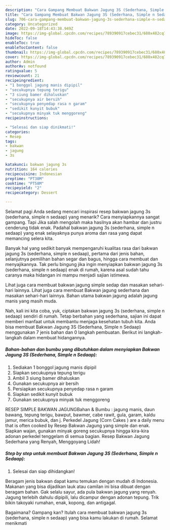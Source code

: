 ```yaml
---
description: "Cara Gampang Membuat Bakwan Jagung 3S (Sederhana, Simple n Sedaap)Anti Ribet"
title: "Cara Gampang Membuat Bakwan Jagung 3S (Sederhana, Simple n Sedaap)Anti Ribet"
slug: 706-cara-gampang-membuat-bakwan-jagung-3s-sederhana-simple-n-sedaapanti-ribet
category: Uncategorized
date: 2022-09-18T14:43:38.949Z
image: https://img-global.cpcdn.com/recipes/789390917cebec31/680x482cq70/bakwan-jagung-3s-sederhana-simple-n-sedaap-foto-resep-utama.jpg
hideToc: false
enableToc: true
enableTocContent: false
thumbnail: https://img-global.cpcdn.com/recipes/789390917cebec31/680x482cq70/bakwan-jagung-3s-sederhana-simple-n-sedaap-foto-resep-utama.jpg
cover: https://img-global.cpcdn.com/recipes/789390917cebec31/680x482cq70/bakwan-jagung-3s-sederhana-simple-n-sedaap-foto-resep-utama.jpg
author: Admin
authorAv: notfound
ratingvalue: 5
reviewcount: 21
recipeingredient:
- "1 bonggol jagung manis dipipil"
- "secukupnya tepung terigu"
- "3 siung bamer dihaluskan"
- "secukupnya air bersih"
- "secukupnya penyedap rasa n garam"
- "sedikit kunyit bubuk"
- "secukupnya minyak tuk menggoreng"
recipeinstructions:

- "Selesai dan siap dinikmati!"
categories:
- Resep
tags:
- bakwan
- jagung
- 3s

katakunci: bakwan jagung 3s 
nutrition: 164 calories
recipecuisine: Indonesian
preptime: "PT30M"
cooktime: "PT58M"
recipeyield: "2"
recipecategory: Dessert

---
```



Selamat pagi Anda sedang mencari inspirasi resep bakwan jagung 3s (sederhana, simple n sedaap) yang menarik? Cara menyiapkannya sangat gampang. Tapi Jika salah mengolah maka hasilnya akan hambar dan justru cenderung tidak enak. Padahal bakwan jagung 3s (sederhana, simple n sedaap) yang enak selayaknya punya aroma dan rasa yang dapat memancing selera kita.


Banyak hal yang sedikit banyak mempengaruhi kualitas rasa dari bakwan jagung 3s (sederhana, simple n sedaap), pertama dari jenis bahan, selanjutnya pemilihan bahan segar dan bagus, hingga cara membuat dan menyajikannya. Tak perlu bingung jika ingin menyiapkan bakwan jagung 3s (sederhana, simple n sedaap) enak di rumah, karena asal sudah tahu caranya maka hidangan ini mampu menjadi sajian istimewa.

Lihat juga cara membuat bakwan jagung simple sedap dan masakan sehari-hari lainnya. Lihat juga cara membuat Bakwan jagung sederhana dan masakan sehari-hari lainnya. Bahan utama bakwan jagung adalah jagung manis yang masih muda.


Nah, kali ini kita coba, yuk, ciptakan bakwan jagung 3s (sederhana, simple n sedaap) sendiri di rumah. Tetap berbahan yang sederhana, sajian ini dapat memberi manfaat untuk membantu menjaga kesehatan tubuh kita. Anda bisa membuat Bakwan Jagung 3S (Sederhana, Simple n Sedaap) menggunakan 7 jenis bahan dan 0 langkah pembuatan. Berikut ini langkah-langkah dalam membuat hidangannya.

<!--inarticleads1-->

##### Bahan-bahan dan bumbu yang dibutuhkan dalam menyiapkan Bakwan Jagung 3S (Sederhana, Simple n Sedaap):

1. Sediakan 1 bonggol jagung manis dipipil
1. Siapkan secukupnya tepung terigu
1. Ambil 3 siung bamer dihaluskan
1. Gunakan secukupnya air bersih
1. Persiapkan secukupnya penyedap rasa n garam
1. Siapkan sedikit kunyit bubuk
1. Gunakan secukupnya minyak tuk menggoreng


RESEP SIMPLE BAKWAN JAGUNGBahan &amp; Bumbu : jagung manis, daun bawang, tepung terigu, bawput, bawmer, cabe rawit, gula, garam, kaldu jamur, merica bubuk, dan j. Perkedel Jagung (Corn Cakes ) are a daily menu that is often cooked by Resep Bakwan Jagung yang simple dan enak. Siapkan wajan, gunakan minyak goreng secukupnya hingga kira-kira adonan perkedel tenggelam di semua bagian. Resep Bakwan Jagung Sederhana yang Renyah, Menggoyang Lidah! 

<!--inarticleads2-->

##### Step by step untuk membuat Bakwan Jagung 3S (Sederhana, Simple n Sedaap):


1. Selesai dan siap dihidangkan!

Beragam jenis bakwan dapat kamu temukan dengan mudah di Indonesia. Makanan yang bisa dijadikan lauk atau camilan ini bisa dibuat dengan beragam bahan. Gak selalu sayur, ada pula bakwan jagung yang renyah. Jagung terlebih dahulu dipipili, lalu dicampur dengan adonan tepung. Trik bikin takoyaki rumahan, enak, kopong, dan antigagal. 

Bagaimana? Gampang kan? Itulah cara membuat bakwan jagung 3s (sederhana, simple n sedaap) yang bisa kamu lakukan di rumah. Selamat menikmati
